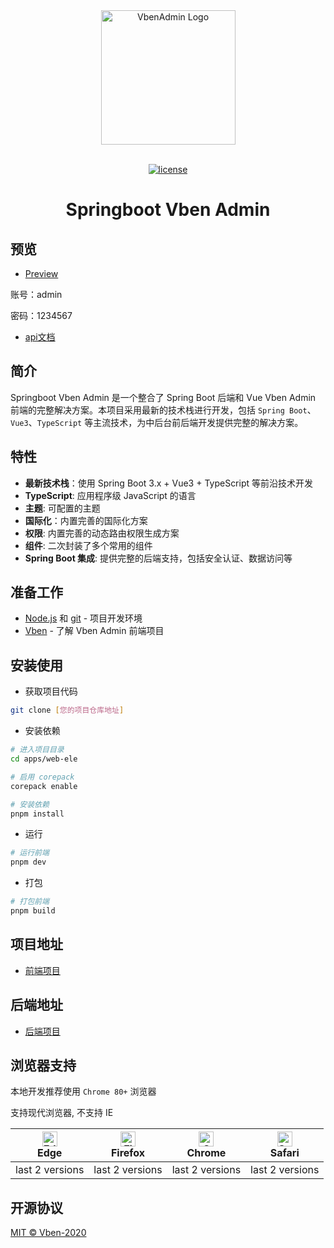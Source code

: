 <div align="center"> <a href="https://github.com/anncwb/vue-vben-admin"> <img alt="VbenAdmin Logo" width="215" src="https://unpkg.com/@vbenjs/static-source@0.1.7/source/logo-v1.webp"> </a> <br> <br>

[![license](https://img.shields.io/github/license/anncwb/vue-vben-admin.svg)](LICENSE)

<h1>Springboot Vben Admin</h1>
</div>

## 预览

- <a href="http://vben.chengazhen.me/" target="_blank">Preview</a>

账号：admin

密码：1234567

- <a href="http://49.234.181.38:9090/swagger-ui/index.html" target="_blank">api文档</a>

## 简介

Springboot Vben Admin 是一个整合了 Spring Boot 后端和 Vue Vben Admin 前端的完整解决方案。本项目采用最新的技术栈进行开发，包括 `Spring Boot`、`Vue3`、`TypeScript` 等主流技术，为中后台前后端开发提供完整的解决方案。

## 特性

- **最新技术栈**：使用 Spring Boot 3.x + Vue3 + TypeScript 等前沿技术开发
- **TypeScript**: 应用程序级 JavaScript 的语言
- **主题**: 可配置的主题
- **国际化**：内置完善的国际化方案
- **权限**: 内置完善的动态路由权限生成方案
- **组件**: 二次封装了多个常用的组件
- **Spring Boot 集成**: 提供完整的后端支持，包括安全认证、数据访问等

## 准备工作

- [Node.js](http://nodejs.org/) 和 [git](https://git-scm.com/) - 项目开发环境
- [Vben](https://vben.pro/) - 了解 Vben Admin 前端项目

## 安装使用

- 获取项目代码

```bash
git clone [您的项目仓库地址]
```

- 安装依赖

```bash
# 进入项目目录
cd apps/web-ele

# 启用 corepack
corepack enable

# 安装依赖
pnpm install

```

- 运行

```bash
# 运行前端
pnpm dev

```

- 打包

```bash
# 打包前端
pnpm build

```

## 项目地址

- [前端项目](https://github.com/warrior97-su/vben-web)

## 后端地址

- [后端项目](https://github.com/warrior97-su/vben-admin)

## 浏览器支持

本地开发推荐使用 `Chrome 80+` 浏览器

支持现代浏览器, 不支持 IE

| [<img src="https://raw.githubusercontent.com/alrra/browser-logos/master/src/edge/edge_48x48.png" alt=" Edge" width="24px" height="24px" />](http://godban.github.io/browsers-support-badges/)</br>Edge | [<img src="https://raw.githubusercontent.com/alrra/browser-logos/master/src/firefox/firefox_48x48.png" alt="Firefox" width="24px" height="24px" />](http://godban.github.io/browsers-support-badges/)</br>Firefox | [<img src="https://raw.githubusercontent.com/alrra/browser-logos/master/src/chrome/chrome_48x48.png" alt="Chrome" width="24px" height="24px" />](http://godban.github.io/browsers-support-badges/)</br>Chrome | [<img src="https://raw.githubusercontent.com/alrra/browser-logos/master/src/safari/safari_48x48.png" alt="Safari" width="24px" height="24px" />](http://godban.github.io/browsers-support-badges/)</br>Safari |
| :-: | :-: | :-: | :-: |
| last 2 versions | last 2 versions | last 2 versions | last 2 versions |

## 开源协议

[MIT © Vben-2020](./LICENSE)
